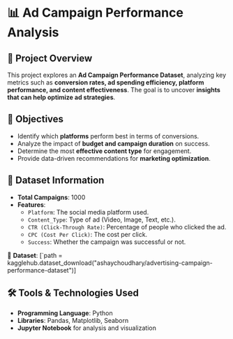 # 📊 Ad Campaign Performance Analysis

## 📌 Project Overview
This project explores an **Ad Campaign Performance Dataset**, analyzing key metrics such as **conversion rates, ad spending efficiency, platform performance, and content effectiveness**. The goal is to uncover **insights that can help optimize ad strategies**.

## 🎯 Objectives
- Identify which **platforms** perform best in terms of conversions.
- Analyze the impact of **budget and campaign duration** on success.
- Determine the most **effective content type** for engagement.
- Provide data-driven recommendations for **marketing optimization**.

## 📂 Dataset Information
- **Total Campaigns**: 1000
- **Features**:
  - `Platform`: The social media platform used.
  - `Content_Type`: Type of ad (Video, Image, Text, etc.).
  - `CTR (Click-Through Rate)`: Percentage of people who clicked the ad.
  - `CPC (Cost Per Click)`: The cost per click.
  - `Success`: Whether the campaign was successful or not.

📁 **Dataset**: [`path = kagglehub.dataset_download("ashaychoudhary/advertising-campaign-performance-dataset")]

## 🛠️ Tools & Technologies Used
- **Programming Language**: Python
- **Libraries**: Pandas, Matplotlib, Seaborn
- **Jupyter Notebook** for analysis and visualization
